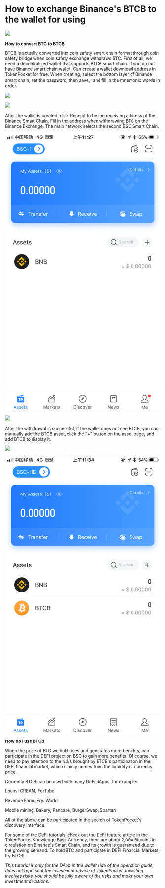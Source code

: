 # How to exchange Binance's BTCB to the wallet for using

![](https://tp-statics.tokenpocket.pro/token/tokenpocket-1618457069175.jpeg)



**How to convert BTC to BTCB**

BTCB is actually converted into coin safety smart chain format through coin safety bridge when coin safety exchange withdraws BTC. First of all, we need a decentralized wallet that supports BTCB smart chain. If you do not have Binance smart chain wallet, Can create a wallet download address in TokenPocket for free. When creating, select the bottom layer of Binance smart chain, set the password, then save，and fill in the mnemonic words in order.

![](https://tp-statics.tokenpocket.pro/token/tokenpocket-1618458231524.jpg)

![](https://tp-statics.tokenpocket.pro/token/tokenpocket-1618458248885.jpg)



After the wallet is created, click Receipt to be the receiving address of the Binance Smart Chain. Fill in the address when withdrawing BTC on the Binance Exchange. The main network selects the second BSC Smart Chain.

![](<../../.gitbook/assets/1 (31).png>)

![](https://tp-statics.tokenpocket.pro/token/tokenpocket-1618458320685.jpg)



After the withdrawal is successful, if the wallet does not see BTCB, you can manually add the BTCB asset, click the "+" button on the asset page, and add BTCB to display it.

![](https://tp-statics.tokenpocket.pro/token/tokenpocket-1618458348087.jpg)

![](<../../.gitbook/assets/2 (18).png>)



**How do I use BTCB**

When the price of BTC we hold rises and generates more benefits, can participate in the DEFI project on BSC to gain more benefits. Of course, we need to pay attention to the risks brought by BTCB's participation in the DEFI financial market, which mainly comes from the liquidity of currency price.

Currently BTCB can be used with many DeFi dApps, for example:&#x20;

Loans: CREAM, ForTube&#x20;

Revenue Farm: Fry. World&#x20;

Mobile mining: Bakery, Pancake, BurgerSwap, Spartan&#x20;

All of the above can be participated in the search of TokenPocket's discovery interface.

For some of the DeFi tutorials, check out the DeFi feature article in the TokenPocket Knowledge Base Currently, there are about 2,000 Bitcoins in circulation on Binance's Smart Chain, and its growth is guaranteed due to the growing demand. To hold BTC and participate in DEFI Financial Markets, try BTCB!



_This tutorial is only for the DApp in the wallet side of the operation guide, does not represent the investment advice of TokenPocket. Investing involves risks, you should be fully aware of the risks and make your own investment decisions._
